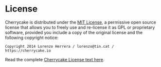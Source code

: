 # License

Cherrycake is distributed under the [MIT License](https://en.wikipedia.org/wiki/MIT_License), a permissive open source license that allows you to freely use and re-license it as GPL or proprietary software, provided you include a copy of the original license and the following copyright notice:

```text
Copyright 2014 Lorenzo Herrera / lorenzo@tin.cat / https://cherrycake.io
```

Read the complete [Cherrycake License text here](https://github.com/tin-cat/cherrycake-engine/blob/master/LICENSE).

